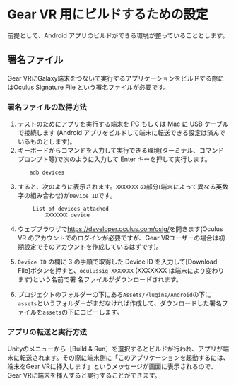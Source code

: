 # Gear VR 用にビルドするための設定
前提として、Android アプリのビルドができる環境が整っていることとします。

## 署名ファイル
Gear VRにGalaxy端末をつないで実行するアプリケーションをビルドする際にはOculus Signature File という署名ファイルが必要です。

### 署名ファイルの取得方法
1. テストのためにアプリを実行する端末を PC もしくは Mac に USB ケーブルで接続します (Android アプリをビルドして端末に転送できる設定は済んでいるものとします)。
2. キーボードからコマンドを入力して実行できる環境(ターミナル、コマンドプロンプト等)で次のように入力して Enter キーを押して実行します。

```
       adb devices
```

3. すると、次のように表示されます。`XXXXXXX` の部分(端末によって異なる英数字の組み合わせ)が`Device ID`です。

```
        List of devices attached
            XXXXXXX device
```

4. ウェブブラウザで<https://developer.oculus.com/osig/>を開きます(Oculus VR のアカウントでのログインが必要ですが、Gear VRユーザーの場合は初期設定でそのアカウントを作成しているはずです)。

5. `Device ID` の欄に 3 の手順で取得した Device ID を入力して[Download File]ボタンを押すと、`oculussig_XXXXXXX` (XXXXXXX は端末により変わります)という名前で署 名ファイルがダウンロード゙されます。

6. プロジェクトのフォルダーの下にある`Assets/Plugins/Android`の下に`assets`というフォルダーがまだなければ作成して、ダウンロードした署名ファイルを`assets`の下にコピーします。

### アプリの転送と実行方法
Unityのメニューから［Build & Run］を選択するとビルドが行われ、アプリが端末に転送されます。その際に端末側に「このアプリケーションを起動するには、端末をGear VRに挿入します」というメッセージが画面に表示されるので、Gear VRに端末を挿入すると実行することができます。